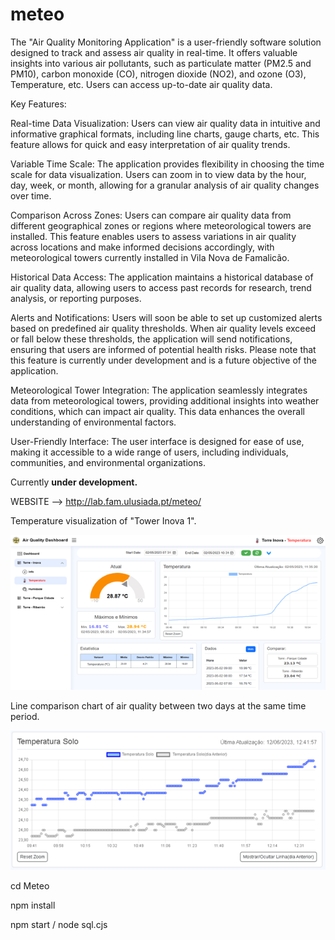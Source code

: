 
# meteo

The "Air Quality Monitoring Application" is a user-friendly software solution designed to track and assess air quality in real-time. It offers valuable insights into various air pollutants, such as particulate matter (PM2.5 and PM10), carbon monoxide (CO), nitrogen dioxide (NO2), and ozone (O3), Temperature, etc. Users can access up-to-date air quality data.

Key Features:

Real-time Data Visualization: Users can view air quality data in intuitive and informative graphical formats, including line charts, gauge charts, etc. This feature allows for quick and easy interpretation of air quality trends.

Variable Time Scale: The application provides flexibility in choosing the time scale for data visualization. Users can zoom in to view data by the hour, day, week, or month, allowing for a granular analysis of air quality changes over time.

Comparison Across Zones: Users can compare air quality data from different geographical zones or regions where meteorological towers are installed. This feature enables users to assess variations in air quality across locations and make informed decisions accordingly, with meteorological towers currently installed in Vila Nova de Famalicão.

Historical Data Access: The application maintains a historical database of air quality data, allowing users to access past records for research, trend analysis, or reporting purposes.

Alerts and Notifications: Users will soon be able to set up customized alerts based on predefined air quality thresholds. When air quality levels exceed or fall below these thresholds, the application will send notifications, ensuring that users are informed of potential health risks. Please note that this feature is currently under development and is a future objective of the application.

Meteorological Tower Integration: The application seamlessly integrates data from meteorological towers, providing additional insights into weather conditions, which can impact air quality. This data enhances the overall understanding of environmental factors.

User-Friendly Interface: The user interface is designed for ease of use, making it accessible to a wide range of users, including individuals, communities, and environmental organizations.

Currently **under development.**

WEBSITE --> http://lab.fam.ulusiada.pt/meteo/

Temperature visualization of "Tower Inova 1".

![QualidadeDoAr](./other/Imagem1.png)

Line comparison chart of air quality between two days at the same time period.

![Films](./other/Imagem2.png)


cd Meteo

npm install

npm start / node sql.cjs
